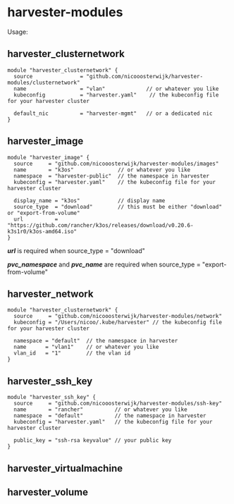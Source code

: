# harvester-modules

Usage:

## harvester_clusternetwork
```
module "harvester_clusternetwork" {
  source               = "github.com/nicooosterwijk/harvester-modules/clusternetwork"
  name                 = "vlan"             // or whatever you like
  kubeconfig           = "harvester.yaml"    // the kubeconfig file for your harvester cluster

  default_nic          = "harvester-mgmt"   // or a dedicated nic
}
```
## harvester_image
```
module "harvester_image" {
  source     = "github.com/nicooosterwijk/harvester-modules/images"
  name       = "k3os"              // or whatever you like
  namespace  = "harvester-public"  // the namespace in harvester
  kubeconfig = "harvester.yaml"    // the kubeconfig file for your harvester cluster

  display_name = "k3os"            // display name
  source_type  = "download"        // this must be either "download" or "export-from-volume"
  url          = "https://github.com/rancher/k3os/releases/download/v0.20.6-k3s1r0/k3os-amd64.iso"
}
```
***url*** is required when source_type = "download"

***pvc_namespace*** and ***pvc_name*** are required when source_type = "export-from-volume"

## harvester_network
```
module "harvester_clusternetwork" {
  source     = "github.com/nicooosterwijk/harvester-modules/network"
  kubeconfig = "/Users/nicoo/.kube/harvester" // the kubeconfig file for your harvester cluster

  namespace = "default"  // the namespace in harvester
  name      = "vlan1"    // or whatever you like
  vlan_id   = "1"        // the vlan id
}
```
## harvester_ssh_key
```
module "harvester_ssh_key" {
  source     = "github.com/nicooosterwijk/harvester-modules/ssh-key"
  name       = "rancher"          // or whatever you like
  namespace  = "default"          // the namespace in harvester
  kubeconfig = "harvester.yaml"   // the kubeconfig file for your harvester cluster

  public_key = "ssh-rsa keyvalue" // your public key
}
```
## harvester_virtualmachine
## harvester_volume
